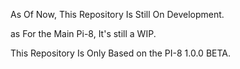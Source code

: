 As Of Now, This Repository Is Still On Development.

as For the Main Pi-8, It's still a WIP.

This Repository Is Only Based on the PI-8 1.0.0 BETA.
